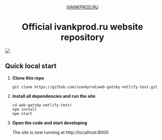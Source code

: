 <p align="center">
  <a href="https://ivankprod.ru/?utm_source=github">IVANKPROD.RU</a>
</p>
<h1 align="center">
  Official ivankprod.ru website repository
</h1>

[![](https://tokei.rs/b1/github/ivankprod/web-gatsby-netlify-test?category=code)](https://github.com/ivankprod/web-gatsby-netlify-test)

## Quick local start

1.  **Clone this repo**
	```shell
	git clone https://github.com/ivankprod/web-gatsby-netlify-test.git
	```

2.  **Install all dependencies and run the site**
	```shell
	cd web-gatsby-netlify-test/
	npm install
	npm start
	```

3.  **Open the code and start developing**

	The site is now running at http://localhost:8000
